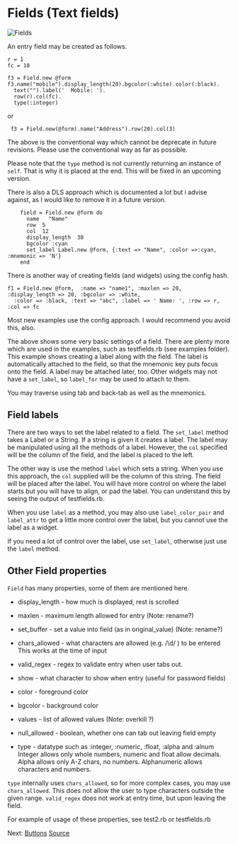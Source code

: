 # Fields (Text fields)

![Fields](http://www.benegal.org/files/nc_labelhotkey.png)

An entry field may be created as follows.

    r = 1
    fc = 10

    f3 = Field.new @form
    f3.name("mobile").display_length(20).bgcolor(:white).color(:black).
      text("").label('  Mobile: ').
      row(r).col(fc).
      type(:integer)

or 

     f3 = Field.new(@form).name("Address").row(20).col(3)

The above is the conventional way which cannot be deprecate in future revisions. Please use the conventional way as far as possible.

Please note that the `type` method is not currently returning an instance of `self`. That is why it is placed at the end.
This will be fixed in an upcoming version.

There is also a DLS approach which is documented a lot but i advise against, as I would like to remove it in a future version.

        field = Field.new @form do
          name   "Name"
          row  5 
          col  12 
          display_length  30
          bgcolor :cyan
          set_label Label.new @form, {:text => "Name", :color =>:cyan, :mnemonic => 'N'}
        end

There is another way of creating fields (and widgets) using the config hash.

    f1 = Field.new @form,  :name => "name1", :maxlen => 20, :display_length => 20, :bgcolor => :white, 
      :color => :black, :text => "abc", :label => ' Name: ', :row => r, :col => fc

Most new examples use the config approach. I would recommend you avoid this, also. 

The above shows some very basic settings of a field. There are plenty more which are used in the examples, such as testfields.rb (see examples folder). This example shows creating a label along with the field. The label is automatically attached to the field, so that the mnemonic key puts focus onto the field. A label may be attached later, too. Other widgets may not have a `set_label`, so `label_for` may be used to attach to them.

You may traverse using tab and back-tab as well as the mnemonics. 

## Field labels

There are two ways to set the label related to a field. The `set_label` method takes a Label or a String. If a string is given it creates a label. The label may be manipulated using all the methods of a label. However, the `col` specified will be the column of the field, and the label is placed to the left. 

The other way is use the method `label` which sets a string. When you use this approach, the `col` supplied will be the column of this string. The field will be placed after the label. You will have more control on where the label starts but you will have to align, or pad the label. You can understand this by seeing the output of testfields.rb.

When you use `label` as a method, you may also use `label_color_pair` and `label_attr` to get a little more control over the label, but you cannot use the label as a widget.

If you need a lot of control over the label, use `set_label`, otherwise just use the `label` method.

## Other Field properties

`Field` has many properties, some of them are mentioned here.

*  display_length  - how much is displayed, rest is scrolled 

*  maxlen          - maximum length allowed for entry  (Note: rename?)

*  set_buffer      - set a value into field (as in original_value)  (Note: rename?)

*  chars_allowed   - what characters are allowed (e.g. /\d/ ) to be entered
                     This works at the time of input

*  valid_regex     - regex to validate entry when user tabs out.

*  show            - what character to show when entry (useful for password fields) 

*  color           - foreground color 

*  bgcolor         - background color 

*  values          - list of allowed values  (Note: overkill ?)

*  null_allowed    - boolean, whether one can tab out leaving field empty 

*  type            - datatype such as :integer, :numeric, :float, :alpha and :alnum
                     Integer allows only whole numbers, numeric and float allow decimals.
                     Alpha allows only A-Z chars, no numbers.
                     Alphanumeric allows characters and numbers.

`type` internally uses `chars_allowed`, so for more complex cases, you may use `chars_allowed`. This does not allow the user to type characters outside the given range. `valid_regex` does not work at entry time, but upon leaving the field.

For example of usage of these properties, see test2.rb or testfields.rb

Next: [Buttons](button.md)
[Source](https://github.com/rkumar/rbcurse-core/blob/master/examples/testfields.rb)  

